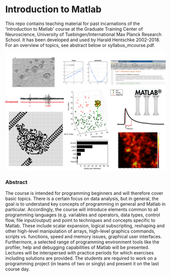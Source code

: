 # Introduction to Matlab

This repo contains teaching material for past incarnations of the 'Introduction to Matlab' course at the Graduate Training Center of Neuroscience, University of Tuebingen/International Max Planck Research School. It has been developed and used by Harald Hentschke 2002-2018. For an overview of topics, see abstract below or syllabus_mcourse.pdf.

![screenshot](illustrations.png)

### Abstract
The course is intended for programming beginners and will therefore cover basic topics. There is a certain focus on data analysis, but in general, the goal is to understand key concepts of programming in general and Matlab in particular. Accordingly, the course will introduce elements common to all programming languages (e.g. variables and operators, data types, control flow, file input/output) and point to techniques and concepts specific to Matlab. These include scalar expansion, logical subscripting, reshaping and other high-level manipulation of arrays, high-level graphics commands, scripts vs. functions, speed and memory issues, graphical user interfaces. Furthermore, a selected range of programming environment tools like the profiler, help and debugging capabilities of Matlab will be presented. Lectures will be interspersed with practice periods for which exercises including solutions are provided. The students are required to work on a programming project (in teams of two or singly) and present it on the last course day.